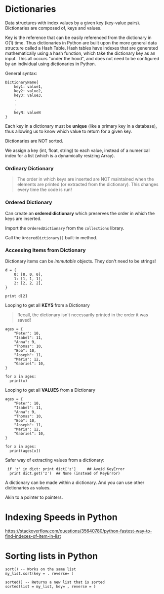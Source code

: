 # Dictionaries

Data structures with index values by a given key (key-value pairs).
Dictionaries are composed of, keys and values.

Key is the reference that can be easily referenced from the dictionary in O(1) time. Thus dictionaries in Python are built upon the more general data structure called a Hash Table. Hash tables have indexes that are generated mathematically using a hash function, which take the dictionary key as an input. This all occurs "under the hood", and does not need to be configured by an individual using dictionaries in Python.

General syntax:

```
DictionaryName{
    key1: value1,
    key2: value2,
    key3: value3,
    .
    .
    .
    keyN: valueN
}
```

Each key in a dictionary must be **unique** (like a primary key in a database), thus allowing us to know which value to return for a given key.

Dictionaries are NOT sorted. 

We assign a key (int, float, string) to each value, instead of a numerical index for a list (which is a dynamically resizing Array).

### Ordinary Dictionary

> The order in which keys are inserted are NOT maintained when the elements are printed (or extracted from the dictionary). This changes every time the code is run!


### Ordered Dictionary
Can create an **ordered dictionary** which preserves the order in which the keys are inserted.

Import the `OrderedDictionary` from the `collections` library.

Call the `OrderedDictionary()` built-in method.


### Accessing Items from Dictionary

Dictionary items can be  *immutable* objects. They don't need to be strings!

```
d = {
    0: [0, 0, 0],
    1: [1, 1, 1],
    2: [2, 2, 2],
}

print d[2]
```

Looping to get all **KEYS** from a Dictionary

> Recall, the dictionary isn't necessarily printed in the order it was saved!

```
ages = {
    "Peter": 10,
    "Isabel": 11,
    "Anna": 9,
    "Thomas": 10,
    "Bob": 10,
    "Joseph": 11,
    "Maria": 12,
    "Gabriel": 10,
}

for x in ages:
  print(x)
```

Looping to get all **VALUES** from a Dictionary

```
ages = {
    "Peter": 10,
    "Isabel": 11,
    "Anna": 9,
    "Thomas": 10,
    "Bob": 10,
    "Joseph": 11,
    "Maria": 12,
    "Gabriel": 10,
}

for x in ages:
  print(ages[x])
```

Safer way of extracting values from a dictionary:

```
 if 'z' in dict: print dict['z']     ## Avoid KeyError
  print dict.get('z')  ## None (instead of KeyError)
```

A dictionary can be made within a dictionary. And you can use other dictionaries as values.

Akin to a pointer to pointers.

# Indexing Speeds in Python

https://stackoverflow.com/questions/35640780/python-fastest-way-to-find-indexes-of-item-in-list


# Sorting lists in Python

```
sort() -- Works on the same list
my_list.sort(key = . reverse= )

sorted() -- Returns a new list that is sorted
sorted(list = my_list, key= , reverse = )
```

